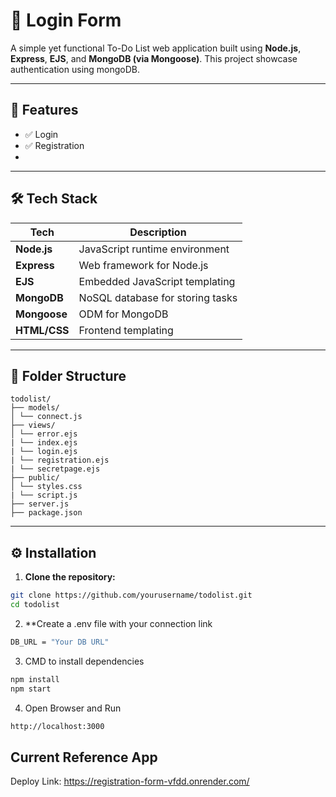 # 📝 Login Form

A simple yet functional To-Do List web application built using **Node.js**, **Express**, **EJS**, and **MongoDB (via Mongoose)**. This project showcase authentication using mongoDB.

---

## 📌 Features

- ✅ Login
- ✅ Registration
- 
---

## 🛠️ Tech Stack

| Tech       | Description                        |
|------------|------------------------------------|
| **Node.js** | JavaScript runtime environment     |
| **Express** | Web framework for Node.js          |
| **EJS**     | Embedded JavaScript templating     |
| **MongoDB** | NoSQL database for storing tasks   |
| **Mongoose**| ODM for MongoDB                    |
| **HTML/CSS**| Frontend templating                |

---

## 📂 Folder Structure

```
todolist/
├── models/
│ └── connect.js 
├── views/
│ └── error.ejs 
| └── index.ejs 
| └── login.ejs
| └── registration.ejs 
| └── secretpage.ejs       
├── public/
│ └── styles.css
| └── script.js 
├── server.js 
├── package.json 
```
---

## ⚙️ Installation

1. **Clone the repository:**

```bash
git clone https://github.com/yourusername/todolist.git
cd todolist
```
2. **Create a .env file with your connection link

```bash
DB_URL = "Your DB URL"
```
3. CMD to install dependencies
   
```bash
npm install
npm start
```
4. Open Browser and Run

```bash
http://localhost:3000
```

## Current Reference App
Deploy Link: https://registration-form-vfdd.onrender.com/
